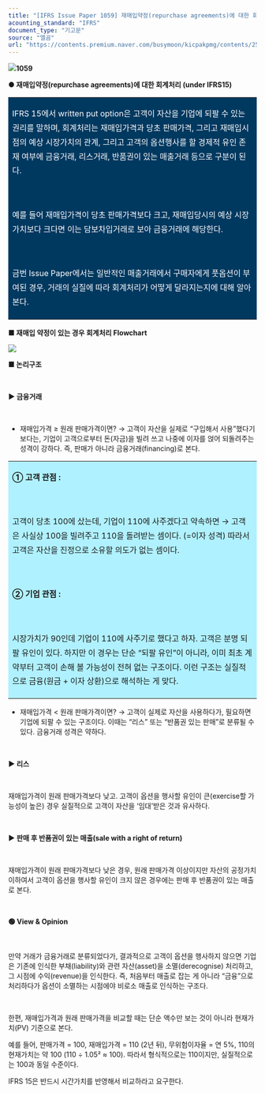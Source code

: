 ```yaml
---
title: "[IFRS Issue Paper 1059] 재매입약정(repurchase agreements)에 대한 회계처리 (under IFRS15)"
acounting_standard: "IFRS"
document_type: "기고문"
source: "엘곰"
url: "https://contents.premium.naver.com/busymoon/kicpakpmg/contents/250823212219676yp"
---
```

![](https://n2.news.naver.com/l.gif?type=content)**1059**

**● 재매입약정(repurchase agreements)에 대한 회계처리 (under IFRS15)**

<table style=""><tbody><tr><td colspan="3" rowspan="1" style="width: 100.0%; height: 125.0px;  background-color: #003960;"><div><p style="line-height:1.8;"><span style="color:#ffffff;">IFRS 15에서 written put option은 고객이 자산을 기업에 되팔 수 있는 권리를 말하며, 회계처리는 재매입가격과 당초 판매가격, 그리고 재매입시점의 예상 시장가치의 관계, 그리고 고객의 옵션행사를 할 경제적 유인 존재 여부에 금융거래, 리스거래, 반품권이 있는 매출거래 등으로 구분이 된다.</span></p></div><div><p style="line-height:1.8;"><span style="color:#ffffff;">​</span></p></div><div><p style="line-height:1.8;"><span style="color:#ffffff;">예를 들어 재매입가격이 당초 판매가격보다 크고, 재매입당시의 예상 시장가치보다 크다면 이는 담보차입거래로 보아 금융거래에 해당한다.</span></p></div><div><p style="line-height:1.8;"><span style="color:#ffffff;">​</span></p></div><div><p style="line-height:1.8;"><span style="color:#ffffff;">금번 Issue Paper에서는 일반적인 매출거래에서 구매자에게 풋옵션이 부여된 경우, 거래의 실질에 따라 회계처리가 어떻게 달라지는지에 대해 알아본다.</span></p></div></td></tr></tbody></table>

**■ 재매입 약정이 있는 경우 회계처리 Flowchart**

![](https://scs-phinf.pstatic.net/MjAyNTA4MjNfMjk2/MDAxNzU1OTQ5NjYzNzIx.-HEHvdLcWRzbryd4iENdFglsKgHGuRh2Hmauj0pqgLEg.XkXja1mgqoz_L7COymY6FRj7Vsu8Y4bqT5ncOSQ-rvEg.PNG/image.png?type=w800)

**■ 논리구조**

​

**▶ 금융거래**

**​**

- 재매입가격 ≥ 원래 판매가격이면? → 고객이 자산을 실제로 “구입해서 사용”했다기보다는, 기업이 고객으로부터 돈(자금)을 빌려 쓰고 나중에 이자를 얹어 되돌려주는 성격이 강하다. 즉, 판매가 아니라 금융거래(financing)로 본다.

<table style=""><tbody><tr><td colspan="3" rowspan="1" style="width: 99.99%; height: 129.0px;  background-color: #b0f1ff;"><div><p style="line-height:1.8;"><span style=""><b>① 고객 관점 :</b></span><span style=""></span></p></div><div><p style="line-height:1.8;"><span style="">​</span></p></div><div><p style="line-height:1.8;"><span style="">고객이 당초 100에 샀는데, 기업이 110에 사주겠다고 약속하면 → 고객은 사실상 100을 빌려주고 110을 돌려받는 셈이다. (=이자 성격) 따라서 고객은 자산을 진정으로 소유할 의도가 없는 셈이다.</span></p></div><div><p style="line-height:1.8;"><span style="">​</span></p></div><div><p style="line-height:1.8;"><span style=""><b>② 기업 관점 :</b></span></p></div><div><p style="line-height:1.8;"><span style="">​</span></p></div><div><p style="line-height:1.8;"><span style="">시장가치가 90인데 기업이 110에 사주기로 했다고 하자. 고객은 분명 되팔 유인이 있다. 하지만 이 경우는 단순 “되팔 유인”이 아니라, 이미 최초 계약부터 고객이 손해 볼 가능성이 전혀 없는 구조이다. 이런 구조는 실질적으로 금융(원금 + 이자 상환)으로 해석하는 게 맞다.</span></p></div></td></tr></tbody></table>

- 재매입가격 < 원래 판매가격이면? → 고객이 실제로 자산을 사용하다가, 필요하면 기업에 되팔 수 있는 구조이다. 이때는 “리스” 또는 “반품권 있는 판매”로 분류될 수 있다. 금융거래 성격은 약하다.

​

**▶ 리스**

​

재매입가격이 원래 판매가격보다 낮고. 고객이 옵션을 행사할 유인이 큰(exercise할 가능성이 높은) 경우 실질적으로 고객이 자산을 ‘임대’받은 것과 유사하다.

​

**▶ 판매 후 반품권이 있는 매출(sale with a right of return)**

**​**

재매입가격이 원래 판매가격보다 낮은 경우, 원래 판매가격 이상이지만 자산의 공정가치 이하여서 고객이 옵션을 행사할 유인이 크지 않은 경우에는 판매 후 반품권이 있는 매출로 본다.

​

**🟢 View & Opinion**

**​**

만약 거래가 금융거래로 분류되었다가, 결과적으로 고객이 옵션을 행사하지 않으면 기업은 기존에 인식한 부채(liability)와 관련 자산(asset)을 소멸(derecognise) 처리하고, 그 시점에 수익(revenue)을 인식한다. 즉, 처음부터 매출로 잡는 게 아니라 “금융”으로 처리하다가 옵션이 소멸하는 시점에야 비로소 매출로 인식하는 구조다.

​

한편, 재매입가격과 원래 판매가격을 비교할 때는 단순 액수만 보는 것이 아니라 현재가치(PV) 기준으로 본다.

예를 들어, 판매가격 = 100, 재매입가격 = 110 (2년 뒤), 무위험이자율 = 연 5%, 110의 현재가치는 약 100 (110 ÷ 1.05² ≈ 100). 따라서 형식적으로는 110이지만, 실질적으로는 100과 동일 수준이다.

IFRS 15은 반드시 시간가치를 반영해서 비교하라고 요구한다.

​